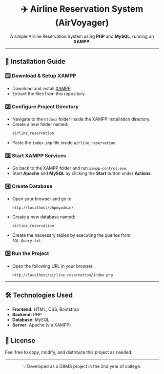 <h1 align="center">✈️ Airline Reservation System (AirVoyager)</h1>

<p align="center">
  A simple Airline Reservation System using <strong>PHP</strong> and <strong>MySQL</strong>, running on <strong>XAMPP</strong>.
</p>

---

## 📌 Installation Guide

### 1️⃣ Download & Setup XAMPP
- Download and install <a href="https://www.apachefriends.org/index.html">XAMPP</a>.
- Extract the files from this repository.

### 2️⃣ Configure Project Directory
- Navigate to the `htdocs` folder inside the XAMPP installation directory.
- Create a new folder named:
  ```bash
  airline_reservation
  ```
- Paste the `index.php` file inside `airline_reservation`.

### 3️⃣ Start XAMPP Services
- Go back to the XAMPP folder and run `xampp-control.exe`.
- Start **Apache** and **MySQL** by clicking the **Start** button under **Actions**.

### 4️⃣ Create Database
- Open your browser and go to:
  ```
  http://localhost/phpmyadmin/
  ```
- Create a new database named:
  ```sql
  airline_reservation
  ```
- Create the necessary tables by executing the queries from `SQL_Query.txt`.

### 5️⃣ Run the Project
- Open the following URL in your browser:
  ```
  http://localhost/airline_reservation/index.php
  ```

---

## 🛠 Technologies Used
- **Frontend:** HTML, CSS, Bootstrap
- **Backend:** PHP
- **Database:** MySQL
- **Server:** Apache (via XAMPP)

## 📜 License
Feel free to copy, modify, and distribute this project as needed.

---

<p align="center">💡 Developed as a DBMS project in the 2nd year of college.</p>
